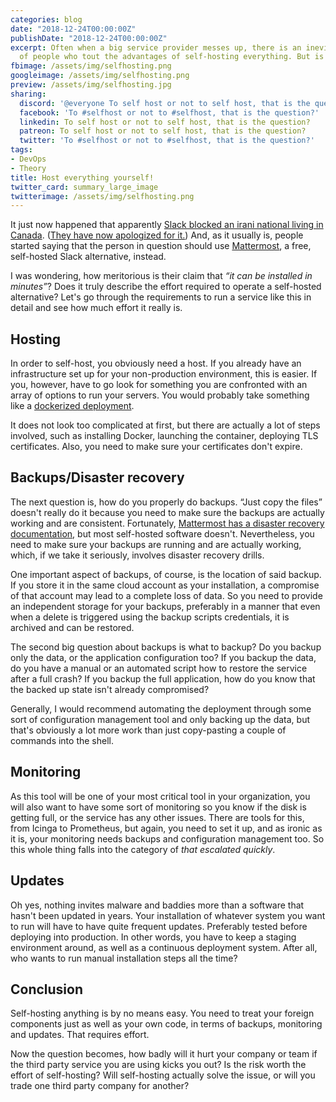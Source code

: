 ```yaml
---
categories: blog
date: "2018-12-24T00:00:00Z"
publishDate: "2018-12-24T00:00:00Z"
excerpt: Often when a big service provider messes up, there is an inevitable slew
  of people who tout the advantages of self-hosting everything. But is it really efficient?
fbimage: /assets/img/selfhosting.png
googleimage: /assets/img/selfhosting.png
preview: /assets/img/selfhosting.jpg
sharing:
  discord: '@everyone To self host or not to self host, that is the question?'
  facebook: 'To #selfhost or not to #selfhost, that is the question?'
  linkedin: To self host or not to self host, that is the question?
  patreon: To self host or not to self host, that is the question?
  twitter: 'To #selfhost or not to #selfhost, that is the question?'
tags:
- DevOps
- Theory
title: Host everything yourself!
twitter_card: summary_large_image
twitterimage: /assets/img/selfhosting.png
---
```


It just now happened that apparently [Slack blocked an irani national living in Canada](https://twitter.com/a_h_a/status/1075510422617219077).
([They have now apologized for it.](https://slackhq.com/an-apology-and-an-update)) And, as it usually is, people started
saying that the person in question should use [Mattermost](https://mattermost.com/), a free, self-hosted Slack
alternative, instead.

I was wondering, how meritorious is their claim that *&ldquo;it can be installed in minutes&rdquo;*? Does it truly
describe the effort required to operate a self-hosted alternative? Let's go through the requirements to run a service
like this in detail and see how much effort it really is.

## Hosting

In order to self-host, you obviously need a host. If you already have an infrastructure set up for your non-production
environment, this is easier. If you, however, have to go look for something you are confronted with an array of options
to run your servers. You would probably take something like a [dockerized deployment](https://docs.mattermost.com/install/prod-docker.html).

It does not look too complicated at first, but there are actually a lot of steps involved, such as installing Docker,
launching the container, deploying TLS certificates. Also, you need to make sure your certificates don't expire.

## Backups/Disaster recovery

The next question is, how do you properly do backups. &ldquo;Just copy the files&rdquo; doesn't really do it because 
you need to make sure the backups are actually working and are consistent. Fortunately,
[Mattermost has a disaster recovery documentation](https://docs.mattermost.com/administration/backup.html),
but most self-hosted software doesn't. Nevertheless, you need to make sure your backups are running and are actually
working, which, if we take it seriously, involves disaster recovery drills.

One important aspect of backups, of course, is the location of said backup. If you store it in the same cloud account
as your installation, a compromise of that account may lead to a complete loss of data. So you need to provide an 
independent storage for your backups, preferably in a manner that even when a delete is triggered using the backup 
scripts credentials, it is archived and can be restored.

The second big question about backups is what to backup? Do you backup only the data, or the application configuration
too? If you backup the data, do you have a manual or an automated script how to restore the service after a full crash?
If you backup the full application, how do you know that the backed up state isn't already compromised?

Generally, I would recommend automating the deployment through some sort of configuration management tool and only
backing up the data, but that's obviously a lot more work than just copy-pasting a couple of commands into the shell.

## Monitoring

As this tool will be one of your most critical tool in your organization, you will also want to have some sort of
monitoring so you know if the disk is getting full, or the service has any other issues. There are tools for this, from
Icinga to Prometheus, but again, you need to set it up, and as ironic as it is, your monitoring needs backups and
configuration management too. So this whole thing falls into the category of *that escalated quickly*.

## Updates

Oh yes, nothing invites malware and baddies more than a software that hasn't been updated in years. Your installation
of whatever system you want to run will have to have quite frequent updates. Preferably tested before deploying into
production. In other words, you have to keep a staging environment around, as well as a continuous deployment system. 
After all, who wants to run manual installation steps all the time?

## Conclusion

Self-hosting anything is by no means easy. You need to treat your foreign components just as well as your own code,
in terms of backups, monitoring and updates. That requires effort.

Now the question becomes, how badly will it hurt your company or team if the third party service you are using kicks
you out? Is the risk worth the effort of self-hosting? Will self-hosting actually solve the issue, or will you trade
one third party company for another?
